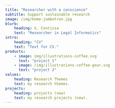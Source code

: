 ```yaml
---
title: "Researcher with a conscience"
subtitle: Support sustainable research
image: /img/home-jumbotron.jpg
blurb:
    heading: G. Contissa
    text: "Researcher in Legal Informatics"
intro:
    heading: "CV"
    text: "Text for CV."
products:
    - image: img/illustrations-coffee.svg
      text: "project 1"
    - image: /img/illustrations-coffee-gear.svg
      text: "project 2"
values:
    heading: Research Themes
    text: my research themes.
projects:
    heading: projects (new)
    text: my research projects (new).
---
```


